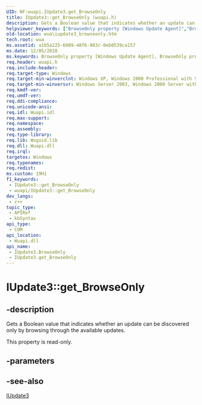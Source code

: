```yaml
---
UID: NF:wuapi.IUpdate3.get_BrowseOnly
title: IUpdate3::get_BrowseOnly (wuapi.h)
description: Gets a Boolean value that indicates whether an update can be discovered only by browsing through the available updates.
helpviewer_keywords: ["BrowseOnly property [Windows Update Agent]","BrowseOnly property [Windows Update Agent]","IUpdate3 interface","IUpdate3 interface [Windows Update Agent]","BrowseOnly property","IUpdate3.BrowseOnly","IUpdate3.get_BrowseOnly","IUpdate3::BrowseOnly","IUpdate3::get_BrowseOnly","get_BrowseOnly","wua.iupdate3_browseonly","wuapi/IUpdate3::BrowseOnly","wuapi/IUpdate3::get_BrowseOnly"]
old-location: wua\iupdate3_browseonly.htm
tech.root: wua
ms.assetid: a1b5a225-6089-48f6-903c-0eb0539ca157
ms.date: 12/05/2018
ms.keywords: BrowseOnly property [Windows Update Agent], BrowseOnly property [Windows Update Agent],IUpdate3 interface, IUpdate3 interface [Windows Update Agent],BrowseOnly property, IUpdate3.BrowseOnly, IUpdate3.get_BrowseOnly, IUpdate3::BrowseOnly, IUpdate3::get_BrowseOnly, get_BrowseOnly, wua.iupdate3_browseonly, wuapi/IUpdate3::BrowseOnly, wuapi/IUpdate3::get_BrowseOnly
req.header: wuapi.h
req.include-header: 
req.target-type: Windows
req.target-min-winverclnt: Windows XP, Windows 2000 Professional with SP3 [desktop apps only]
req.target-min-winversvr: Windows Server 2003, Windows 2000 Server with SP3 [desktop apps only]
req.kmdf-ver: 
req.umdf-ver: 
req.ddi-compliance: 
req.unicode-ansi: 
req.idl: Wuapi.idl
req.max-support: 
req.namespace: 
req.assembly: 
req.type-library: 
req.lib: Wuguid.lib
req.dll: Wuapi.dll
req.irql: 
targetos: Windows
req.typenames: 
req.redist: 
ms.custom: 19H1
f1_keywords:
 - IUpdate3::get_BrowseOnly
 - wuapi/IUpdate3::get_BrowseOnly
dev_langs:
 - c++
topic_type:
 - APIRef
 - kbSyntax
api_type:
 - COM
api_location:
 - Wuapi.dll
api_name:
 - IUpdate3.BrowseOnly
 - IUpdate3.get_BrowseOnly
---
```


# IUpdate3::get_BrowseOnly


## -description

Gets a Boolean value that indicates whether an update can be discovered only by browsing through the available updates. 

This property is read-only.

## -parameters

## -see-also

<a href="https://docs.microsoft.com/windows/desktop/api/wuapi/nn-wuapi-iupdate3">IUpdate3</a>

